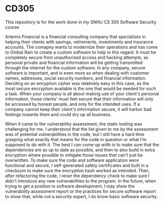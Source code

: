 # CD305

This repository is for the work done in my SNHU CS 305 Software Security course

Artemis Financial is a financial consulting company that specializes in helping their clients with savings, retirements, investments and insurance accounts. The comapny wants to modernize their operations and has come to Global Rain to create a custom software to help in this regard. It must be completely secure from unauthorized access and hacking attempts, as personal private and financial information will be getting transmitted through the internet for the custom software. In any company, secure software is important, and is even more so when dealing with customer names, addresses, social security numbers, and financial information. Deciding on an encyption cipher was relatively easy in this case, as the most secure encryption available is the one that would be needed for such a task. When your company is all about making use of your client's personal information, those clients' must feel secure that their information will only be accessed by honest people, and only for the intended uses. If a company cannot keep their client's information secure, it will harbor bad feelings towards them and could dry up all business.

When it came to the vulnerability assessment, the static testing was challenging for me. I understood that the list given to me by the assessment was of potential vulnerabilities in the code, but I still have a hard time grasping what exactly that means for the code in question or what I'm supposed to do with it. The best I can come up wiith is to make sure that the dependencies are as up to date as possible, and then to also build in extra encryption where possible to mitigate those issues that can't just be overwritten. To make sure the code and software application were functional and secure, I self-generated safety certificates and built in a checksum to make sure the encryption hash worked as intended. Then, after refactoring the code, I reran the dependency check to make sure I didn't introduce any new vulnerabilities to the program. In the future, when trying to get a position in software development, I may show the vulnerability assessment report or the practices for secure software report to show that, while not a security expert, I do know basic software security.

